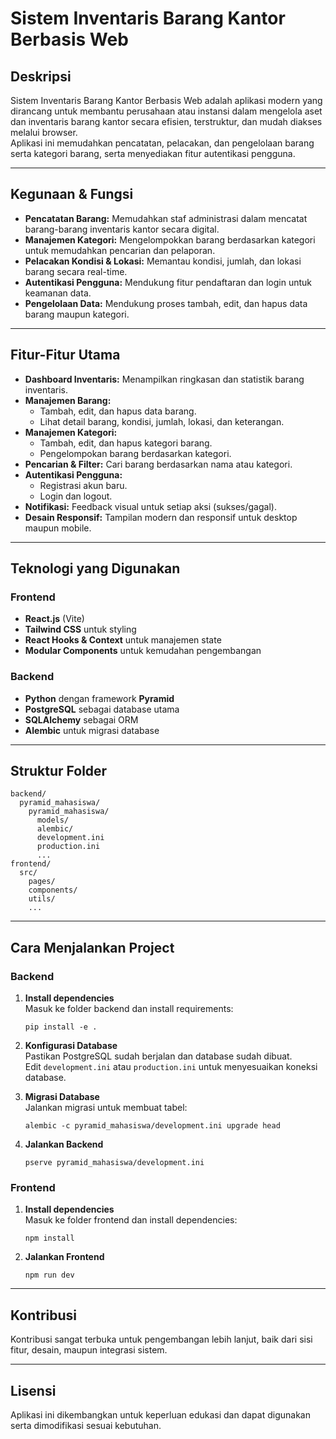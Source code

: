 # Sistem Inventaris Barang Kantor Berbasis Web

## Deskripsi

Sistem Inventaris Barang Kantor Berbasis Web adalah aplikasi modern yang dirancang untuk membantu perusahaan atau instansi dalam mengelola aset dan inventaris barang kantor secara efisien, terstruktur, dan mudah diakses melalui browser.  
Aplikasi ini memudahkan pencatatan, pelacakan, dan pengelolaan barang serta kategori barang, serta menyediakan fitur autentikasi pengguna.

---

## Kegunaan & Fungsi

- **Pencatatan Barang:** Memudahkan staf administrasi dalam mencatat barang-barang inventaris kantor secara digital.
- **Manajemen Kategori:** Mengelompokkan barang berdasarkan kategori untuk memudahkan pencarian dan pelaporan.
- **Pelacakan Kondisi & Lokasi:** Memantau kondisi, jumlah, dan lokasi barang secara real-time.
- **Autentikasi Pengguna:** Mendukung fitur pendaftaran dan login untuk keamanan data.
- **Pengelolaan Data:** Mendukung proses tambah, edit, dan hapus data barang maupun kategori.

---

## Fitur-Fitur Utama

- **Dashboard Inventaris:** Menampilkan ringkasan dan statistik barang inventaris.
- **Manajemen Barang:**
  - Tambah, edit, dan hapus data barang.
  - Lihat detail barang, kondisi, jumlah, lokasi, dan keterangan.
- **Manajemen Kategori:**
  - Tambah, edit, dan hapus kategori barang.
  - Pengelompokan barang berdasarkan kategori.
- **Pencarian & Filter:** Cari barang berdasarkan nama atau kategori.
- **Autentikasi Pengguna:**
  - Registrasi akun baru.
  - Login dan logout.
- **Notifikasi:** Feedback visual untuk setiap aksi (sukses/gagal).
- **Desain Responsif:** Tampilan modern dan responsif untuk desktop maupun mobile.

---

## Teknologi yang Digunakan

### Frontend
- **React.js** (Vite)
- **Tailwind CSS** untuk styling
- **React Hooks & Context** untuk manajemen state
- **Modular Components** untuk kemudahan pengembangan

### Backend
- **Python** dengan framework **Pyramid**
- **PostgreSQL** sebagai database utama
- **SQLAlchemy** sebagai ORM
- **Alembic** untuk migrasi database

---

## Struktur Folder

```
backend/
  pyramid_mahasiswa/
    pyramid_mahasiswa/
      models/
      alembic/
      development.ini
      production.ini
      ...
frontend/
  src/
    pages/
    components/
    utils/
    ...
```

---

## Cara Menjalankan Project

### Backend

1. **Install dependencies**  
   Masuk ke folder backend dan install requirements:
   ```
   pip install -e .
   ```

2. **Konfigurasi Database**  
   Pastikan PostgreSQL sudah berjalan dan database sudah dibuat.  
   Edit `development.ini` atau `production.ini` untuk menyesuaikan koneksi database.

3. **Migrasi Database**  
   Jalankan migrasi untuk membuat tabel:
   ```
   alembic -c pyramid_mahasiswa/development.ini upgrade head
   ```

4. **Jalankan Backend**  
   ```
   pserve pyramid_mahasiswa/development.ini
   ```

### Frontend

1. **Install dependencies**  
   Masuk ke folder frontend dan install dependencies:
   ```
   npm install
   ```

2. **Jalankan Frontend**  
   ```
   npm run dev
   ```

---

## Kontribusi

Kontribusi sangat terbuka untuk pengembangan lebih lanjut, baik dari sisi fitur, desain, maupun integrasi sistem.

---

## Lisensi

Aplikasi ini dikembangkan untuk keperluan edukasi dan dapat digunakan serta dimodifikasi sesuai kebutuhan.
